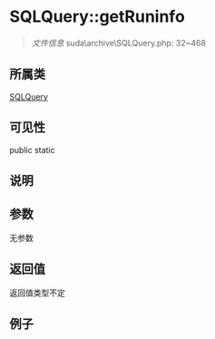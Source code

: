 # SQLQuery::getRuninfo



> *文件信息* suda\archive\SQLQuery.php: 32~468

## 所属类 

[SQLQuery](../SQLQuery.md)

## 可见性

 public static

## 说明




## 参数


无参数


## 返回值

返回值类型不定


## 例子

